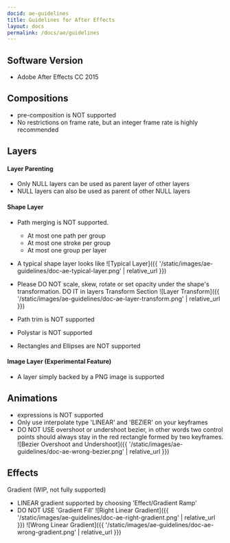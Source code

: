 ```yaml
---
docid: ae-guidelines
title: Guidelines for After Effects
layout: docs
permalink: /docs/ae/guidelines
---
```


## Software Version

- Adobe After Effects CC 2015


## Compositions

- pre-composition is NOT supported
- No restrictions on frame rate, but an integer frame rate is highly recommended

## Layers

#### Layer Parenting

- Only NULL layers can be used as parent layer of other layers
- NULL layers can also be used as parent of other NULL layers

#### Shape Layer
- Path merging is NOT supported.
    - At most one path per group
    - At most one stroke per group
    - At most one group per layer

- A typical shape layer looks like
![Typical Layer]({{ '/static/images/ae-guidelines/doc-ae-typical-layer.png' | relative_url }})

- Please DO NOT scale, skew, rotate or set opacity under the shape's transformation. DO IT in layers Transform Section
![Layer Transform]({{ '/static/images/ae-guidelines/doc-ae-layer-transform.png' | relative_url }})

- Path trim is NOT supported
- Polystar is NOT supported
- Rectangles and Ellipses are NOT supported

#### Image Layer (Experimental Feature)

- A layer simply backed by a PNG image is supported

## Animations

- expressions is NOT supported
- Only use interpolate type 'LINEAR' and 'BEZIER' on your keyframes
- DO NOT USE overshoot or undershoot bezier, in other words two control points should always stay in the red rectangle formed by two keyframes.
![Bezier Overshoot and Undershoot]({{ '/static/images/ae-guidelines/doc-ae-wrong-bezier.png' | relative_url }})

## Effects

 Gradient (WIP, not fully supported)

- LINEAR gradient supported by choosing 'Effect/Gradient Ramp'
- DO NOT USE 'Gradient Fill'
![Right Linear Gradient]({{ '/static/images/ae-guidelines/doc-ae-right-gradient.png' | relative_url }})
![Wrong Linear Gradient]({{ '/static/images/ae-guidelines/doc-ae-wrong-gradient.png' | relative_url }})
